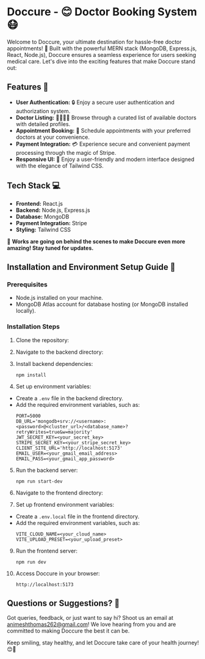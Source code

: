 # Doccure - 😊 Doctor Booking System 😷

Welcome to Doccure, your ultimate destination for hassle-free doctor appointments! 🌟 Built with the powerful MERN stack (MongoDB, Express.js, React, Node.js), Doccure ensures a seamless experience for users seeking medical care. Let's dive into the exciting features that make Doccure stand out:

## Features 🚀

- **User Authentication:** 🔒 Enjoy a secure user authentication and authorization system.
- **Doctor Listing:** 👩‍⚕️👨‍⚕️ Browse through a curated list of available doctors with detailed profiles.
- **Appointment Booking:** 📅 Schedule appointments with your preferred doctors at your convenience.
- **Payment Integration:** 💳 Experience secure and convenient payment processing through the magic of Stripe.
- **Responsive UI:** 📱 Enjoy a user-friendly and modern interface designed with the elegance of Tailwind CSS.

## Tech Stack 💻

- **Frontend:** React.js
- **Backend:** Node.js, Express.js
- **Database:** MongoDB
- **Payment Integration:** Stripe
- **Styling:** Tailwind CSS

🚧 **Works are going on behind the scenes to make Doccure even more amazing! Stay tuned for updates.**

## Installation and Environment Setup Guide 🔧

### Prerequisites
- Node.js installed on your machine.
- MongoDB Atlas account for database hosting (or MongoDB installed locally).

### Installation Steps
1. Clone the repository:

2. Navigate to the backend directory:

3. Install backend dependencies:
   ```
   npm install
   ```

4. Set up environment variables:
- Create a `.env` file in the backend directory.
- Add the required environment variables, such as:
  ```
  PORT=5000
  DB_URL='mongodb+srv://<username>:<password>@<cluster_url>/<database_name>?retryWrites=true&w=majority'
  JWT_SECRET_KEY=<your_secret_key>
  STRIPE_SECRET_KEY=<your_stripe_secret_key>
  CLIENT_SITE_URL='http://localhost:5173'
  EMAIL_USER=<your_gmail_email_address>
  EMAIL_PASS=<your_gmail_app_password>
  ```

5. Run the backend server:
   ```
   npm run start-dev
   ```

6. Navigate to the frontend directory:

8. Set up frontend environment variables:
- Create a `.env.local` file in the frontend directory.
- Add the required environment variables, such as:
  ```
  VITE_CLOUD_NAME=<your_cloud_name>
  VITE_UPLOAD_PRESET=<your_upload_preset>
  ```

9. Run the frontend server:
   ```
   npm run dev
   ```

10. Access Doccure in your browser:
    ```
    http://localhost:5173
    ```

## Questions or Suggestions? 🤔

Got queries, feedback, or just want to say hi? Shoot us an email at animeshthomas262@gmail.com! We love hearing from you and are committed to making Doccure the best it can be.

Keep smiling, stay healthy, and let Doccure take care of your health journey! 😊💉
